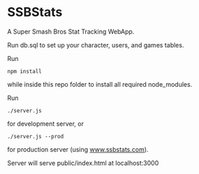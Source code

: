 SSBStats
========

A Super Smash Bros Stat Tracking WebApp.

Run db.sql to set up your character, users, and games tables.

Run 

```
npm install 
```

while inside this repo folder to install all required node_modules.

Run 

```
./server.js
``` 

for development server, or 

```
./server.js --prod
``` 

for production server (using www.ssbstats.com).

Server will serve public/index.html at localhost:3000
